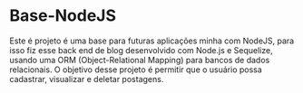 # Base-NodeJS
 Este é projeto é uma base para futuras aplicações minha com NodeJS, para isso fiz esse back end de blog desenvolvido com Node.js e Sequelize, usando uma ORM (Object-Relational Mapping) para bancos de dados relacionais. O objetivo desse projeto é permitir que o usuário possa cadastrar, visualizar e deletar postagens.

